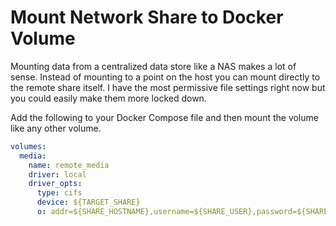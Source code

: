 # Mount Network Share to Docker Volume

Mounting data from a centralized data store like a NAS makes a lot of sense. Instead of mounting to a point on the host you can mount directly to the remote share itself. I have the most permissive file settings right now but you could easily make them more locked down.

Add the following to your Docker Compose file and then mount the volume like any other volume.

```yaml
volumes:
  media:
    name: remote_media
    driver: local
    driver_opts:
      type: cifs
      device: ${TARGET_SHARE}
      o: addr=${SHARE_HOSTNAME},username=${SHARE_USER},password=${SHARE_PASS},file_mode=0777,dir_mode=0777
```

